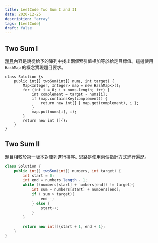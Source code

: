 ```yaml
---
title: LeetCode Two Sum I and II
date: 2020-12-25
description: "array"
tags: [LeetCode]
draft: false
---
```


## Two Sum I

[題目](https://leetcode.com/problems/two-sum/)內容是說從給予的陣列中找出兩個索引值相加等於給定目標值。這邊使用 `HashMap` 的概念實現題目要求。

```shell
class Solution {s
    public int[] twoSum(int[] nums, int target) {
        Map<Integer, Integer> map = new HashMap<>();
        for (int i = 0; i < nums.length; i++) {
            int complement = target - nums[i];
            if (map.containsKey(complement)) {
                return new int[] { map.get(complement), i };
            }
            map.put(nums[i], i);
        }
        return new int []{};
    }
}
```

## Two Sum II
[題目](https://leetcode.com/problems/two-sum-ii-input-array-is-sorted/)相較於第一版本對陣列進行排序。思路是使用兩個指針方式進行遍歷。

```java
class Solution {
    public int[] twoSum(int[] numbers, int target) {
        int start = 0;
        int end = numbers.length - 1;
        while ((numbers[start] + numbers[end]) != target){
            int sum = numbers[start] + numbers[end];
            if ( sum > target){
                end--;
            } else {
                start++;
            }
        }
        
        return new int[]{start + 1, end + 1};
    }
}
```